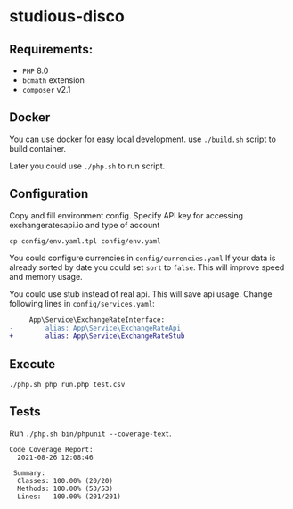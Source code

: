 # studious-disco
## Requirements:
* `PHP` 8.0
* `bcmath` extension
* `composer` v2.1
## Docker 
You can use docker for easy local development.
use `./build.sh` script to build container.

Later you could use `./php.sh` to run script. 
## Configuration
Copy and fill environment config. Specify API key for accessing exchangeratesapi.io and type of account
```
cp config/env.yaml.tpl config/env.yaml
```
You could configure currencies in `config/currencies.yaml`
If your data is already sorted by date you could set `sort` to `false`. This will improve speed and memory usage.

You could use stub instead of real api. This will save api usage. Change following lines in `config/services.yaml`:
```diff
     App\Service\ExchangeRateInterface:
-        alias: App\Service\ExchangeRateApi
+        alias: App\Service\ExchangeRateStub
```
## Execute
```
./php.sh php run.php test.csv
```
## Tests
Run `./php.sh bin/phpunit --coverage-text`.
```
Code Coverage Report:       
  2021-08-26 12:08:46       
                            
 Summary:                   
  Classes: 100.00% (20/20)  
  Methods: 100.00% (53/53)  
  Lines:   100.00% (201/201)
```